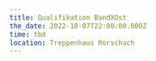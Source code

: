 ```yaml
---
title: Qualifikation BandXOst
the_date: 2022-10-07T22:00:00.000Z
time: tbd
location: Treppenhaus Rorschach
---
```


